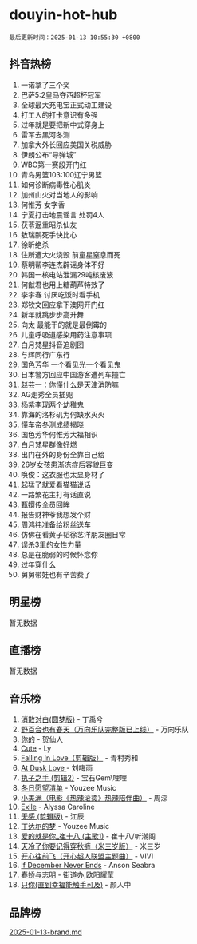 # douyin-hot-hub

`最后更新时间：2025-01-13 10:55:30 +0800`

## 抖音热榜

1. 一诺拿了三个奖
1. 巴萨5:2皇马夺西超杯冠军
1. 全球最大充电宝正式动工建设
1. 打工人的打卡意识有多强
1. 过年就是要把新中式穿身上
1. 雷军去黑河冬测
1. 加拿大外长回应美国关税威胁
1. 伊朗公布“导弹城”
1. WBG第一赛段开门红
1. 青岛男篮103:100辽宁男篮
1. 如何诊断病毒性心肌炎
1. 加州山火对当地人的影响
1. 何惟芳 女字香
1. 宁夏打击地震谣言 处罚4人
1. 茯苓逼重昭杀仙友
1. 敖瑞鹏死手快比心
1. 徐昕绝杀
1. 住所遭大火烧毁 前童星窒息而死
1. 蔡明帮李连杰辟谣身体不好
1. 韩国一核电站泄漏29吨核废液
1. 何猷君也用上糖葫芦特效了
1. 李宇春 讨厌吃饭时看手机
1. 郑钦文回应拿下澳网开门红
1. 新年就跳步步高升舞
1. 向太 最能干的就是最倒霉的
1. 儿童呼吸道感染用药注意事项
1. 白月梵星抖音追剧团
1. 与辉同行广东行
1. 国色芳华 一个看见光一个看见鬼
1. 日本警方回应中国游客遭列车撞亡
1. 赵芸一：你懂什么是天津消防嘛
1. AG走秀全员插兜
1. 杨紫李现两个幼稚鬼
1. 靠海的洛杉矶为何缺水灭火
1. 懂车帝冬测成绩揭晓
1. 国色芳华何惟芳大福相识
1. 白月梵星群像好燃
1. 出门在外的身份全靠自己给
1. 26岁女孩患渐冻症后容貌巨变
1. 唤俊：这衣服也太显身材了
1. 起猛了就爱看猫猫说话
1. 一路繁花主打有话直说
1. 甄嬛传全员回眸
1. 报告财神爷我想发个财
1. 周鸿祎准备给粉丝送车
1. 仿佛在看黄子韬徐艺洋朋友圈日常
1. 误杀3里的女性力量
1. 总是在脆弱的时候怀念你
1. 过年穿什么
1. 舅舅带娃也有辛苦费了

## 明星榜

暂无数据

## 直播榜

暂无数据

## 音乐榜

1. [消散对白(圆梦版)](https://sf5-hl-cdn-tos.douyinstatic.com/obj/tos-cn-ve-2774/og4jB5I5IizzoZVAAAzWgBMAsMDWoArfwBOiFs) - 丁禹兮
1. [野百合也有春天（万向乐队完整版已上线）](https://sf5-hl-cdn-tos.douyinstatic.com/obj/tos-cn-ve-2774/oMnUxhRAMiAGBqDtIPBQ7ACYQZFlJCftcgeDJE) - 万向乐队
1. [你的](https://sf5-hl-cdn-tos.douyinstatic.com/obj/tos-cn-ve-2774/oYuIeKf42jB7sEV6B2upMdpYAgfrQWj0FeRegh) - 贺仙人
1. [Cute](https://sf5-hl-cdn-tos.douyinstatic.com/obj/tos-cn-ve-2774/o4IbIzHWKAAB4wsS5qMBRiiAlEBGTpQRNfFvuo) - Ly
1. [Falling In Love（剪辑版）](https://sf5-hl-cdn-tos.douyinstatic.com/obj/tos-cn-ve-2774/o8ajpA8zzgBPahbBIO8AcKGBLJezFCRd1wfP9f) - 青村秀和
1. [ At Dusk  Love ](https://sf5-hl-cdn-tos.douyinstatic.com/obj/tos-cn-ve-2774/o8CrpCf5CaYgI4ZrtQgMQAFEfuGqNnRSDQAPBc) - 刘嗨雨
1. [执子之手 (剪辑2)](https://sf3-cdn-tos.douyinstatic.com/obj/tos-cn-ve-2774/oUoZLQjCc31XzqsBnBQUNgeKtYPBcgbFDwtfcu) - 宝石Gem\哩哩
1. [冬日愿望清单](https://sf5-hl-cdn-tos.douyinstatic.com/obj/tos-cn-ve-2774/oIIgUOeamCFCVAzxN6MFRLIBlLGpUqQxeeHrLE) - Youzee Music
1. [小美满（电影《热辣滚烫》热辣陪伴曲）](https://sf5-hl-cdn-tos.douyinstatic.com/obj/tos-cn-ve-2774/o0GAn2lSgfZIDUgtevCGDQYnFg4CwnrBaxbTZL) - 周深
1. [Exile](https://sf5-hl-cdn-tos.douyinstatic.com/obj/tos-cn-ve-2774/oYj4gAQTknKE3WW0Je8KGmQ7z1cA4FefwtbufD) - Alyssa Caroline
1. [无感 (剪辑版)](https://sf5-hl-cdn-tos.douyinstatic.com/obj/tos-cn-ve-2774/o0eIsUzJBDlQaQFC5OFlgbMEZC1TFYBftOBn6p) - 江辰
1. [丁达尔的梦](https://sf5-hl-cdn-tos.douyinstatic.com/obj/tos-cn-ve-2774/oMU3WirUZBVQkAC9ccG5P2IQirziZM2RTInUY) - Youzee Music
1. [爱的就是你_崔十八 (主歌1)](https://sf5-hl-cdn-tos.douyinstatic.com/obj/tos-cn-ve-2774/oI5BO5DhFZ6UTcNCnZaOCBLtZ7WIMQGfgnXf5E) - 崔十八/听潮阁
1. [天冷了你要记得穿秋裤（米三岁版）](https://sf5-hl-cdn-tos.douyinstatic.com/obj/tos-cn-ve-2774/oQlIwVIDWiZ6BQilAorS7MA0AgCkQDvcZAdm1) - 米三岁
1. [开心往前飞（开心超人联盟主题曲）](https://sf5-hl-cdn-tos.douyinstatic.com/obj/tos-cn-ve-2774/9d8fb7c82cf1421fb93a9fe925275e0a) - VIVI
1. [If December Never Ends](https://sf5-hl-cdn-tos.douyinstatic.com/obj/tos-cn-ve-2774/oY1IQMoTgCFIBg8RZifyqlBBt1UFgitTYmxeOS) - Anson Seabra
1. [春娇与志明](https://sf5-hl-cdn-tos.douyinstatic.com/obj/tos-cn-ve-2774/e530d8fceb7044b39707d7f9ff54add1) - 街道办,欧阳耀莹
1. [只你(直到幸福能触手可及)](https://sf5-hl-cdn-tos.douyinstatic.com/obj/tos-cn-ve-2774/o0lBkRDzFTeaVSUz3ZZSCBVtZ5DIMQGfgmEAuE) - 颜人中

## 品牌榜

[2025-01-13-brand.md](2025-01-13-brand.md)
